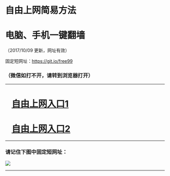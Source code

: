 ﻿# 自由上网简易方法

# 电脑、手机一键翻墙

（2017/10/09 更新，网址有效）

固定短网址：https://git.io/free99

### （微信如打不开，请转到浏览器打开）


***





# &nbsp;&nbsp; <a href="http://ft1043922461.fwq-tz-1001.info/fwqtz01.html?t=100900126613 " target="_blank">自由上网入口1</a>
# &nbsp;&nbsp; <a href="http://ft1147819438.fwq-tz-1002.info/fwqtz02.html?t=10090013976 " target="_blank">自由上网入口2</a>
***

### 请记住下图中固定短网址：

<img src="https://s3-us-west-2.amazonaws.com/fwq-1001/yjfq-20170905okok.png" /> 


***

